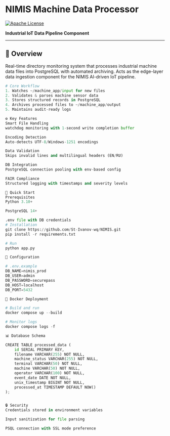 # NIMIS Machine Data Processor

[![Apache License](https://img.shields.io/badge/License-Apache%202.0-blue.svg)](https://opensource.org/licenses/Apache-2.0)

**Industrial IoT Data Pipeline Component**  


---

## 📖 Overview
Real-time directory monitoring system that processes industrial machine data files into PostgreSQL with automated archiving. Acts as the edge-layer data ingestion component for the NIMIS AI-driven IoT pipeline.

```python
# Core Workflow
1. Watches ~/machine_app/input for new files
2. Validates & parses machine sensor data
3. Stores structured records in PostgreSQL
4. Archives processed files to ~/machine_app/output
5. Maintains audit-ready logs

⚙️ Key Features
Smart File Handling
watchdog monitoring with 1-second write completion buffer

Encoding Detection
Auto-detects UTF-8/Windows-1251 encodings

Data Validation
Skips invalid lines and multilingual headers (EN/RU)

DB Integration
PostgreSQL connection pooling with env-based config

FAIR Compliance
Structured logging with timestamps and severity levels

🚀 Quick Start
Prerequisites
Python 3.10+

PostgreSQL 14+

.env file with DB credentials
# Installation
git clone https://github.com/St-Ivanov-wq/NIMIS.git
pip install -r requirements.txt

# Run
python app.py

🔧 Configuration

# .env.example
DB_NAME=nimis_prod
DB_USER=admin
DB_PASSWORD=securepass
DB_HOST=localhost
DB_PORT=5432

🐳 Docker Deployment

# Build and run
docker compose up --build

# Monitor logs
docker compose logs -f

📊 Database Schema

CREATE TABLE processed_data (
    id SERIAL PRIMARY KEY,
    filename VARCHAR(255) NOT NULL,
    machine_status VARCHAR(255) NOT NULL,
    terminal VARCHAR(50) NOT NULL,
    machine VARCHAR(50) NOT NULL,
    operator VARCHAR(100) NOT NULL,
    event_date DATE NOT NULL,
    unix_timestamp BIGINT NOT NULL,
    processed_at TIMESTAMP DEFAULT NOW()
);


🔒 Security
Credentials stored in environment variables

Input sanitization for file parsing

PSQL connection with SSL mode preference



